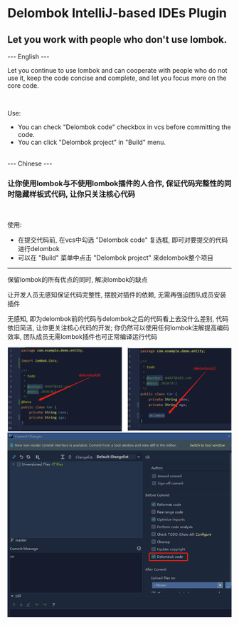 <h1>Delombok IntelliJ-based IDEs Plugin</h1>
<h2>Let you work with people who don't use lombok.</h2>
--- English ---
<p>Let you continue to use lombok and can cooperate with people who do not use it, keep the code concise and complete, and let you focus more on the core code.</p>
<br>
<p>Use: </p>
<ul>
<li>You can check "Delombok code" checkbox in vcs before committing the code.</li>
<li>You can click "Delombok project" in "Build" menu.</li>
</ul>
<br>
--- Chinese ---
<h3>让你使用lombok与不使用lombok插件的人合作, 保证代码完整性的同时隐藏样板式代码, 让你只关注核心代码</h3><br>
<p>使用: </p>
<ul>
<li>在提交代码前, 在vcs中勾选 "Delombok code" 复选框, 即可对要提交的代码进行delombok</li>
<li>可以在 "Build" 菜单中点击 "Delombok project" 来delombok整个项目</li>
</ul>
<hr>
<p>保留lombok的所有优点的同时, 解决lombok的缺点</p>
<p>让开发人员无感知保证代码完整性, 摆脱对插件的依赖, 无需再强迫团队成员安装插件</p>
<p>无感知, 即为delombok前的代码与delombok之后的代码看上去没什么差别, 代码依旧简洁, 让你更关注核心代码的开发; 你仍然可以使用任何lombok注解提高编码效率, 团队成员无需lombok插件也可正常编译运行代码</p>

![delombok前后对比](https://github.com/04637/delombok/blob/master/otherR/4.png) 
![提交代码前勾选](https://github.com/04637/delombok/blob/master/otherR/3.png)               
